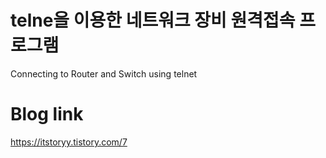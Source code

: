 # telne을 이용한 네트워크 장비 원격접속 프로그램
Connecting to Router and Switch using telnet

# Blog link
<https://itstoryy.tistory.com/7>
